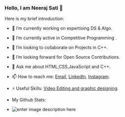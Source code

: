 ### Hello, I am Neeraj Sati 👋

Here is my brief introduction:

- 🔭 I’m currently working on expertising DS & Algo.
- 🌱 I’m currently active in Competitive Programming .
- 👯 I’m looking to collaborate on Projects in C++.
- 🤔 I’m looking forward for Open Source Contributions.
- 💬 Ask me about HTML,CSS,JavaScript and C++.
- 📫 How to reach me:  [Email](neeraj.sati123@gmail.com), [LinkedIn](https://www.linkedin.com/in/neeraj-sati-898976140/), [Instagram](https://www.instagram.com/neerajsati17/).
- ⚡ Useful Skills: [Video Editing and graphic designing](https://www.instagram.com/cutting_edge_arts/).

- My Github Stats:
- ![enter image description here](https://github-readme-stats.vercel.app/api?username=NeerajSati&&show_icons=true&title_color=ffffff&icon_color=f6ff00&text_color=fcd7d7&bg_color=8a0000)
